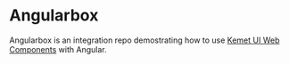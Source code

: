 # Angularbox

Angularbox is an integration repo demostrating how to use [Kemet UI Web Components](https://kemet.dev) with Angular.